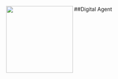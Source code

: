 ##Digital Agent 
<a href="https://invertase.io/oss/react-native-firebase"><img align="left" src="https://static.tgstat.ru/public/images/channels/_0/02/02274db9c5bc6f940d35da8140eaf0ef.jpg" width="180px"></a>



